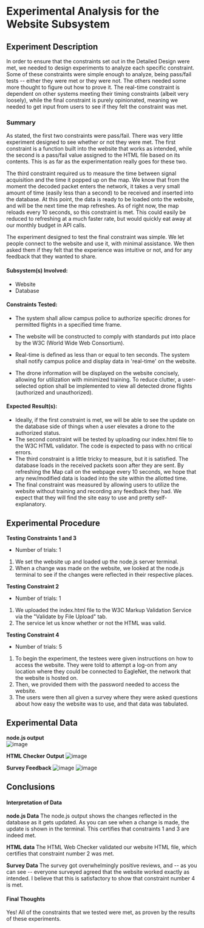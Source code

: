 # Experimental Analysis for the Website Subsystem 
## Experiment Description
In order to ensure that the constraints set out in the Detailed Design were met, we needed to design experiments to analyze each specific constraint. Some of these constraints were simple enough to analyze, being pass/fail tests -- either they were met or they were not. The others needed some more thought to figure out how to prove it. The real-time constraint is dependent on other systems meeting their timing constraints (albeit very loosely), while the final constraint is purely opinionated, meaning we needed to get input from users to see if they felt the constraint was met. 

### Summary
As stated, the first two constraints were pass/fail. There was very little experiment designed to see whether or not they were met. The first constraint is a function built into the website that works as intended, while the second is a pass/fail value assigned to the HTML file based on its contents. This is as far as the experimentation really goes for these two. 

The third constraint required us to measure the time between signal acquisition and the time it popped up on the map. We know that from the moment the decoded packet enters the network, it takes a very small amount of time (easily less than a second) to be received and inserted into the database. At this point, the data is ready to be loaded onto the website, and will be the next time the map refreshes. As of right now, the map reloads every 10 seconds, so this constraint is met. This could easily be reduced to refreshing at a much faster rate, but would quickly eat away at our monthly budget in API calls.

The experiment designed to test the final constraint was simple. We let people connect to the website and use it, with minimal assistance. We then asked them if they felt that the experience was intuitive or not, and for any feedback that they wanted to share. 

#### Subsystem(s) Involved:
- Website
- Database

#### Constraints Tested:
- The system shall allow campus police to authorize specific drones for permitted flights in a specified time frame.
- The website will be constructed to comply with standards put into place by the W3C (World Wide Web Consortium).

- Real-time is defined as less than or equal to ten seconds. The system shall notify campus police and display data in 'real-time' on the website.
- The drone information will be displayed on the website concisely, allowing for utilization with minimized training. To reduce clutter, a user-selected option shall be implemented to view all detected drone flights (authorized and unauthorized).

 
#### Expected Result(s):
- Ideally, if the first constraint is met, we will be able to see the update on the database side of things when a user elevates a drone to the authorized status. 
- The second constraint will be tested by uploading our index.html file to the W3C HTML validator. The code is expected to pass with no critical errors.
- The third constraint is a little tricky to measure, but it is satisfied. The database loads in the received packets soon after they are sent. By refreshing the Map call on the webpage every 10 seconds, we hope that any new/modified data is loaded into the site within the allotted time.
- The final constraint was measured by allowing users to utilize the website without training and recording any feedback they had. We expect that they will find the site easy to use and pretty self-explanatory.  

## Experimental Procedure

**Testing Constraints 1 and 3**
- Number of trials: 1
1. We set the website up and loaded up the node.js server terminal.
2. When a change was made on the website, we looked at the node.js terminal to see if the changes were reflected in their respective places.

**Testing Constraint 2**
- Number of trials: 1
1. We uploaded the index.html file to the W3C Markup Validation Service via the "Validate by File Upload" tab.
2. The service let us know whether or not the HTML was valid. 

**Testing Constraint 4**
- Number of trials: 5
1. To begin the experiment, the testees were given instructions on how to access the website. They were told to attempt a log-on from any location where they could be connected to EagleNet, the network that the website is hosted on. 
2. Then, we provided them with the password needed to access the website.
3. The users were then all given a survey where they were asked questions about how easy the website was to use, and that data was tabulated.


## Experimental Data
**node.js output**<br />
![image](https://github.com/user-attachments/assets/115d44c8-eca0-4eb2-842d-d424fc9a1503)

**HTML Checker Output**
![image](https://github.com/user-attachments/assets/26d35979-c7d7-44e2-a1f1-2fc5f4c8ab13)

**Survey Feedback**
![image](https://github.com/user-attachments/assets/98833b71-5b41-4c4a-b082-975f3211b7d9)
![image](https://github.com/user-attachments/assets/71b1288b-ba61-4527-8496-2b656ef5ab93)

## Conclusions
#### Interpretation of Data

**node.js Data**
The node.js output shows the changes reflected in the database as it gets updated. As you can see when a change is made, the update is shown in the terminal. This certifies that constraints 1 and 3 are indeed met.

**HTML data**
The HTML Web Checker validated our website HTML file, which certifies that constraint number 2 was met.

**Survey Data**
The survey got overwhelmingly positive reviews, and -- as you can see -- everyone surveyed agreed that the website worked exactly as intended. I believe that this is satisfactory to show that constraint number 4 is met. 

#### Final Thoughts
Yes! All of the constraints that we tested were met, as proven by the results of these experiments. 
